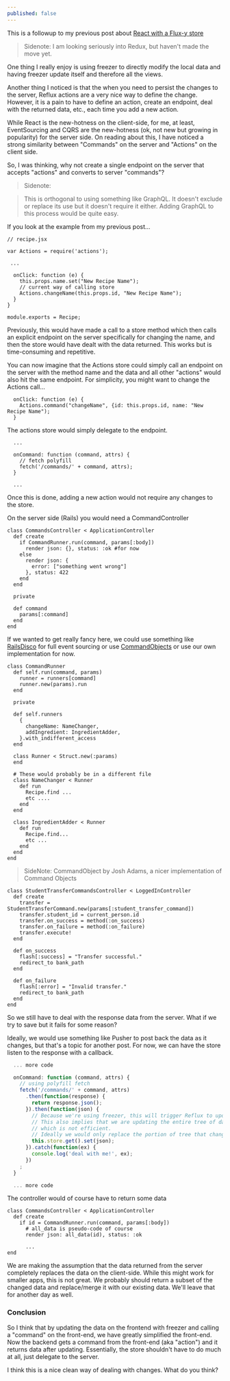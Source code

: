 ```yaml
---
published: false
---
```


This is a followup to my previous post about  [React with a Flux-y store](http://www.enricribas.com/fluxy/)

> Sidenote: I am looking seriously into Redux, but haven't made the move yet. 

One thing I really enjoy is using freezer to directly modify the local data and having freezer update itself and therefore all the views. 

Another thing I noticed is that the when you need to persist the changes to the server, Reflux actions are a very nice way to define the change. However, it is a pain to have to define an action, create an endpoint, deal with the returned data, etc., each time you add a new action.

While React is the new-hotness on the client-side, for me, at least, EventSourcing and CQRS are the new-hotness (ok, not new but growing in popularity) for the server side. On reading about this, I have noticed a strong similarity between "Commands" on the server and "Actions" on the client side.

So, I was thinking, why not create a single endpoint on the server that accepts "actions" and converts to server "commands"? 

> Sidenote: 

> This is orthogonal to using something like GraphQL. It doesn't exclude or replace its use but it doesn't require it either. Adding GraphQL to this process would be quite easy.

If you look at the example from my previous post...
```
// recipe.jsx

var Actions = require('actions');

 ...

  onClick: function (e) {
    this.props.name.set("New Recipe Name");
    // current way of calling store
    Actions.changeName(this.props.id, "New Recipe Name");
  }
}

module.exports = Recipe;
```

Previously, this would have made a call to a store method which then calls an explicit endpoint on the server specifically for changing the name, and then the store would have dealt with the data returned. This works but is time-consuming and repetitive.

You can now imagine that the Actions store could simply call an endpoint on the server with the method name and the data and all other "actions" would also hit the same endpoint. For simplicity, you might want to change the Actions call...

```
  onClick: function (e) {
    Actions.command("changeName", {id: this.props.id, name: "New Recipe Name");
  }

```

The actions store would simply delegate to the endpoint.
```
  ...

  onCommand: function (command, attrs) {
    // fetch polyfill
    fetch('/commands/' + command, attrs);
  }

  ...
```

Once this is done, adding a new action would not require any changes to the store. 

On the server side (Rails) you would need a CommandController

```
class CommandsController < ApplicationController
  def create
    if CommandRunner.run(command, params[:body])
      render json: {}, status: :ok #for now
    else
      render json: {
        error: ["something went wrong"]
      }, status: 422
    end
  end

  private

  def command
    params[:command]
  end
end
```

If we wanted to get really fancy here, we could use something like [RailsDisco](https://github.com/hicknhack-software/rails-disco) for full event sourcing or use [CommandObjects](http://knewter.github.io/rails-on-objects-presentation/#intro) or use our own implementation for now.

```
class CommandRunner
  def self.run(command, params)
    runner = runners[command]
    runner.new(params).run
  end

  private

  def self.runners
    {
      changeName: NameChanger,
      addIngredient: IngredientAdder,
    }.with_indifferent_access
  end

  class Runner < Struct.new(:params)
  end

  # These would probably be in a different file
  class NameChanger < Runner
    def run
      Recipe.find ...
      etc ....
    end
  end

  class IngredientAdder < Runner
    def run
      Recipe.find... 
      etc ...
    end
  end
end
```

> SideNote: CommandObject by Josh Adams, a nicer implementation of Command Objects

```
class StudentTransferCommandsController < LoggedInController
  def create
    transfer = StudentTransferCommand.new(params[:student_transfer_command])
    transfer.student_id = current_person.id
    transfer.on_success = method(:on_success)
    transfer.on_failure = method(:on_failure)
    transfer.execute!
  end

  def on_success
    flash[:success] = "Transfer successful."
    redirect_to bank_path
  end

  def on_failure
    flash[:error] = "Invalid transfer."
    redirect_to bank_path
  end
end
```

So we still have to deal with the response data from the server. What if we try to save but it fails for some reason?

Ideally, we would use something like Pusher to post back the data as it changes, but that's a topic for another post. For now, we can have the store listen to the response with a callback.

```javascript
  ... more code

  onCommand: function (command, attrs) {
    // using polyfill fetch
    fetch('/commands/' + command, attrs)
      .then(function(response) {
        return response.json();
      }).then(function(json) {
        // Because we're using freezer, this will trigger Reflux to update
        // This also implies that we are updating the entire tree of data
        // which is not efficient. 
        // Ideally we would only replace the portion of tree that changed.
        this.store.get().set(json);
      }).catch(function(ex) {
        console.log('deal with me!', ex);
      })
    ;
  }

  ... more code
```

The controller would of course have to return some data

```
class CommandsController < ApplicationController
  def create
    if id = CommandRunner.run(command, params[:body])
      # all_data is pseudo-code of course
      render json: all_data(id), status: :ok
  
      ...
end
```

We are making the assumption that the data returned from the server completely replaces the data on the client-side. While this might work for smaller apps, this is not great. We probably should return a subset of the changed data and replace/merge it with our existing data. We'll leave that for another day as well.

### Conclusion

So I think that by updating the data on the frontend with freezer and calling a "command" on the front-end, we have greatly simplified the front-end. Now the backend gets a command from the front-end (aka "action") and it returns data after updating. Essentially, the store shouldn't have to do much at all, just delegate to the server.

I think this is a nice clean way of dealing with changes. What do you think?

